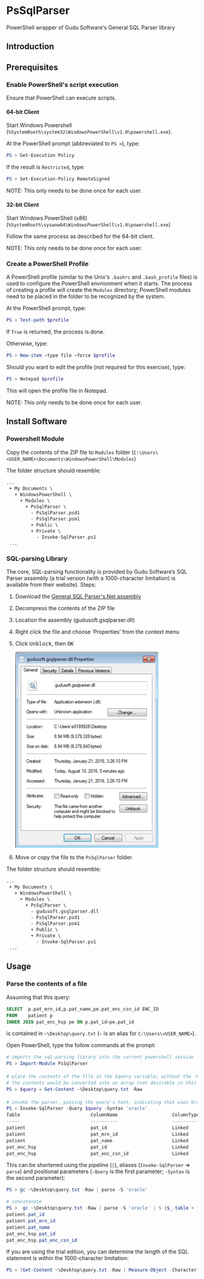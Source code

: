 # PsSqlParser
PowerShell wrapper of Gudu Software's General SQL Parser library

## Introduction

## Prerequisites

### Enable PowerShell's script execution

Ensure that PowerShell can execute scripts.

#### 64-bit Client
Start Windows Powershell (`%SystemRoot%\system32\WindowsPowerShell\v1.0\powershell.exe`).

At the PowerShell prompt (abbreviated to `PS >`), type:

```powershell
PS > Get-Execution Policy
```

If the result is `Restricted`, type:

```powershell
PS > Set-Execution-Policy RemoteSigned
```

NOTE: This only needs to be done once for each user.

#### 32-bit Client
Start Windows PowerShell (x86) (`%SystemRoot%\syswow64\WindowsPowerShell\v1.0\powershell.exe`)

Follow the same process as described for the 64-bit client.

NOTE: This only needs to be done once for each user.

### Create a PowerShell Profile

A PowerShell profile (similar to the Unix's `.bashrc` and `.bash_profile` files) is used to configure the PowerShell envrionment when it starts.  The process of creating a profile will create the `Modules` directory; PowerShell modules need to be placed in the folder to be recognized by the system.

At the PowerShell prompt, type:

```powershell
PS > Test-path $profile
```

If `True` is returned, the process is done.

Otherwise, type:

```powershell
PS > New-item –type file –force $profile
```
Should you want to edit the profile (not required for this exercise), type:

```powershell
PS > Notepad $profile
```
This will open the profile file in Notepad.

NOTE: This only needs to be done once for each user.

## Install Software

### Powershell Module
Copy the contents of the ZIP file to `Modules` folder (`C:\Users\<USER_NAME>\Documents\WindowsPowerShell\Modules`)

The folder structure should resemble:

```
...
 + My Documents \
   + WindowsPowerShell \
	 + Modules \
	   + PsSqlParser \
		 - PsSqlParser.psd1
		 - PsSqlParser.psm1
		 + Public \
		 + Private \
		   - Invoke-SqlParser.ps1
 ...
```

### SQL-parsing Library
The core, SQL-parsing functionality is provided by Gudu Software’s SQL Parser assembly (a trial version (with a 1000-character limitation) is available from their website).
Steps:

1. Download the [General SQL Parser's.Net assembly](http://sqlparser.com/download.php)
2. Decompress the contents of the ZIP file
3. Location the assembly (gudusoft.gsqlparser.dll)
4. Right click the file and choose ‘Properties’ from the context menu
5. Click <kbd>Unblock</kbd>, then <kbd>OK</kbd>

	![Properties dialog](https://raw.githubusercontent.com/craibuc/PsSqlParser/master/images/properties.png)

6. Move or copy the file to the `PsSqlParser` folder.

The folder structure should resemble:

```
...
 + My Documents \
   + WindowsPowerShell \
	 + Modules \
	   + PsSqlParser \
		 - gudusoft.gsqlparser.dll
		 - PsSqlParser.psd1
		 - PsSqlParser.psm1
		 + Public \
		 + Private \
		   - Invoke-SqlParser.ps1
 ...
```

## Usage

### Parse the contents of a file

Assuming that this query:

```sql
SELECT  p.pat_mrn_id,p.pat_name,pe.pat_enc_csn_id ENC_ID 
FROM    patient p 
INNER JOIN pat_enc_hsp pe ON p.pat_id=pe.pat_id
```

is contained in `~\Desktop\query.txt` (`~` is an alias for `C:\Users\<USER_NAME>`).

Open PowerShell, type the follow commands at the prompt:

```powershell
# imports the sql-parsing library into the current powershell session
PS > Import-Module PsSqlParser

# place the contents of the file in the $query variable; without the -Raw flag,
# the contents would be converted into an array (not desirable in this situtaion)
PS > $query = Get-Content ~\Desktop\query.txt -Raw

# invoke the parser, passing the query's text, indicating that uses Oracle's syntax
PS > Invoke-SqlParser -Query $query -Syntax 'oracle'
Table                          ColumnName                    ColumnType                                         Location
-----                          ----------                    ----------                                         -------- 
patient                        pat_id                        Linked                                      eljoinCondition 
patient                        pat_mrn_id                    Linked                                         elselectlist 
patient                        pat_name                      Linked                                         elselectlist 
pat_enc_hsp                    pat_id                        Linked                                      eljoinCondition 
pat_enc_hsp                    pat_enc_csn_id                Linked                                         elselectlist
```

This can be shortened using the pipeline (`|`), aliases (`Invoke-SqlParser` => `parse`) and positional parameters (`-Query` is the first parameter; `-Syntax` is the second parameter):

```powershell
PS > gc ~\Desktop\query.txt -Raw | parse -S 'oracle'
```

```powershell
# concatenate
PS >  gc ~\Desktop\query.txt -Raw | parse -S 'oracle' | % {$_.table + "." + $_.columnname}
patient.pat_id
patient.pat_mrn_id
patient.pat_name
pat_enc_hsp.pat_id
pat_enc_hsp.pat_enc_csn_id
```

If you are using the trial edition, you can determine the length of the SQL statement is within the 1000-character limitation:

```powershell
PS > (Get-Content ~\Desktop\query.txt -Raw | Measure-Object -Character).Characters
```
